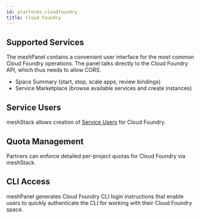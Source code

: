 ```yaml
---
id: platforms.cloudfoundry
title: Cloud Foundry
---
```


## Supported Services

The meshPanel contains a convenient user interface for the most common Cloud Foundry operations. The panel talks directly
to the Cloud Foundry API, which thus needs to allow CORS.

- Space Summary (start, stop, scale apps, review bindings)
- Service Marketplace (browse available services and create instances)

## Service Users

meshStack allows creation of [Service Users](meshcloud.service-user.md) for Cloud Foundry.

## Quota Management

Partners can enforce detailed per-project quotas for Cloud Foundry via meshStack.

## CLI Access

meshPanel generates Cloud Foundry CLI login instructions that enable users to quickly authenticate the CLI
for working with their Cloud Foundry space.
